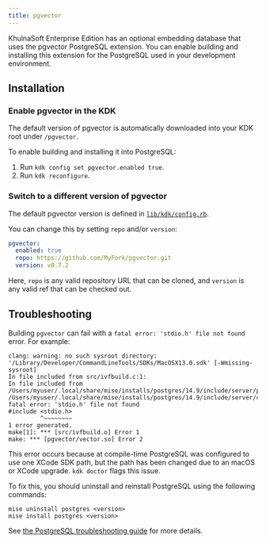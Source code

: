 ```yaml
---
title: pgvector
---
```


KhulnaSoft Enterprise Edition has an optional embedding database that uses the
pgvector PostgreSQL extension. You can enable building and installing this
extension for the PostgreSQL used in your development environment.

## Installation

### Enable pgvector in the KDK

The default version of pgvector is automatically downloaded into your KDK root
under `/pgvector`.

To enable building and installing it into PostgreSQL:

1. Run `kdk config set pgvector.enabled true`.
1. Run `kdk reconfigure`.

### Switch to a different version of pgvector

The default pgvector version is defined in
[`lib/kdk/config.rb`](https://github.com/khulnasoft-lab/khulnasoft-development-kit/-/blob/master/lib/kdk/config.rb).

You can change this by setting `repo` and/or `version`:

```yaml
pgvector:
  enabled: true
  repo: https://github.com/MyFork/pgvector.git
  version: v0.7.2
```

Here, `repo` is any valid repository URL that can be cloned, and `version` is
any valid ref that can be checked out.

## Troubleshooting

Building `pgvector` can fail with a `fatal error: 'stdio.h' file not found` error. For example:

```plaintext
clang: warning: no such sysroot directory: '/Library/Developer/CommandLineTools/SDKs/MacOSX13.0.sdk' [-Wmissing-sysroot]
In file included from src/ivfbuild.c:1:
In file included from /Users/myuser/.local/share/mise/installs/postgres/14.9/include/server/postgres.h:46:
/Users/myuser/.local/share/mise/installs/postgres/14.9/include/server/c.h:59:10: fatal error: 'stdio.h' file not found
#include <stdio.h>
         ^~~~~~~~~
1 error generated.
make[1]: *** [src/ivfbuild.o] Error 1
make: *** [pgvector/vector.so] Error 2
```

This error occurs because at compile-time PostgreSQL was configured to
use one XCode SDK path, but the path has been changed due to an macOS or
XCode upgrade. `kdk doctor` flags this issue.

To fix this, you should uninstall and reinstall PostgreSQL using the
following commands:

```shell
mise uninstall postgres <version>
mise install postgres <version>
```

See [the PostgreSQL troubleshooting guide](../troubleshooting/postgresql.md#fix-a-build-error-with-pgvector-extension-due-to-xcode-sdk-path-changes-on-macos) for more details.
